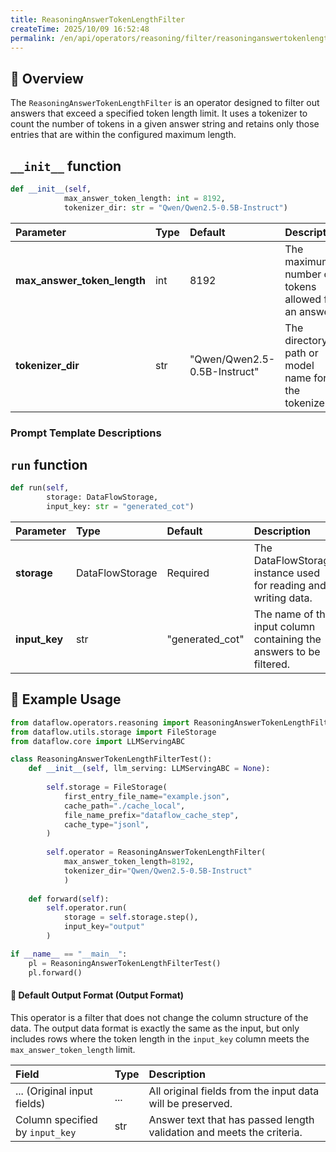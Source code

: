 ```yaml
---
title: ReasoningAnswerTokenLengthFilter
createTime: 2025/10/09 16:52:48
permalink: /en/api/operators/reasoning/filter/reasoninganswertokenlengthfilter/
---
```


## 📘 Overview

The `ReasoningAnswerTokenLengthFilter` is an operator designed to filter out answers that exceed a specified token length limit. It uses a tokenizer to count the number of tokens in a given answer string and retains only those entries that are within the configured maximum length.

## `__init__` function

```python
def __init__(self,
            max_answer_token_length: int = 8192,
            tokenizer_dir: str = "Qwen/Qwen2.5-0.5B-Instruct")
```

| Parameter                 | Type | Default                        | Description                                     |
| :------------------------ | :--- | :----------------------------- | :---------------------------------------------- |
| **max_answer_token_length** | int  | 8192                           | The maximum number of tokens allowed for an answer. |
| **tokenizer_dir**         | str  | "Qwen/Qwen2.5-0.5B-Instruct" | The directory path or model name for the tokenizer.   |

### Prompt Template Descriptions

## `run` function

```python
def run(self,
        storage: DataFlowStorage,
        input_key: str = "generated_cot")
```

| Parameter   | Type            | Default         | Description                                                          |
| :---------- | :-------------- | :-------------- | :------------------------------------------------------------------- |
| **storage** | DataFlowStorage | Required        | The DataFlowStorage instance used for reading and writing data.      |
| **input_key** | str             | "generated_cot" | The name of the input column containing the answers to be filtered. |

## 🧠 Example Usage

```python
from dataflow.operators.reasoning import ReasoningAnswerTokenLengthFilter
from dataflow.utils.storage import FileStorage
from dataflow.core import LLMServingABC

class ReasoningAnswerTokenLengthFilterTest():
    def __init__(self, llm_serving: LLMServingABC = None):
        
        self.storage = FileStorage(
            first_entry_file_name="example.json",
            cache_path="./cache_local",
            file_name_prefix="dataflow_cache_step",
            cache_type="jsonl",
        )
        
        self.operator = ReasoningAnswerTokenLengthFilter(
            max_answer_token_length=8192,
            tokenizer_dir="Qwen/Qwen2.5-0.5B-Instruct"
            )   
        
    def forward(self):
        self.operator.run(
            storage = self.storage.step(),
            input_key="output"
        )

if __name__ == "__main__":
    pl = ReasoningAnswerTokenLengthFilterTest()
    pl.forward()
```

#### 🧾 Default Output Format (Output Format)
This operator is a filter that does not change the column structure of the data. The output data format is exactly the same as the input, but only includes rows where the token length in the `input_key` column meets the `max_answer_token_length` limit.

| Field | Type | Description |
| :--- | :--- | :--- |
| ... (Original input fields) | ... | All original fields from the input data will be preserved. |
| Column specified by `input_key` | str | Answer text that has passed length validation and meets the criteria. |
